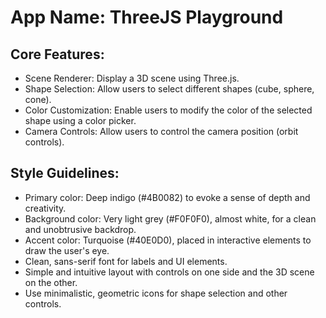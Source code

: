 # **App Name**: ThreeJS Playground

## Core Features:

- Scene Renderer: Display a 3D scene using Three.js.
- Shape Selection: Allow users to select different shapes (cube, sphere, cone).
- Color Customization: Enable users to modify the color of the selected shape using a color picker.
- Camera Controls: Allow users to control the camera position (orbit controls).

## Style Guidelines:

- Primary color: Deep indigo (#4B0082) to evoke a sense of depth and creativity.
- Background color: Very light grey (#F0F0F0), almost white, for a clean and unobtrusive backdrop.
- Accent color: Turquoise (#40E0D0), placed in interactive elements to draw the user's eye.
- Clean, sans-serif font for labels and UI elements.
- Simple and intuitive layout with controls on one side and the 3D scene on the other.
- Use minimalistic, geometric icons for shape selection and other controls.